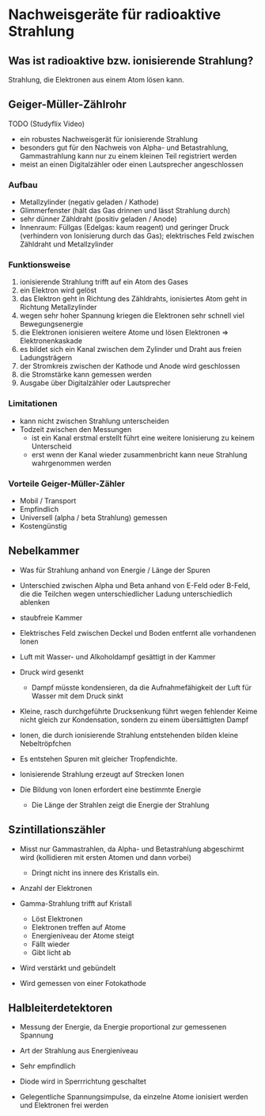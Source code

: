 # Nachweisgeräte für radioaktive Strahlung

## Was ist radioaktive bzw. ionisierende Strahlung?

Strahlung, die Elektronen aus einem Atom lösen kann.

## Geiger-Müller-Zählrohr

TODO (Studyflix Video)

- ein robustes Nachweisgerät für ionisierende Strahlung
- besonders gut für den Nachweis von Alpha- und Betastrahlung, Gammastrahlung kann nur zu einem kleinen Teil registriert werden
- meist an einen Digitalzähler oder einen Lautsprecher angeschlossen

### Aufbau

- Metallzylinder (negativ geladen / Kathode)
- Glimmerfenster (hält das Gas drinnen und lässt Strahlung durch)
- sehr dünner Zähldraht (positiv geladen / Anode)
- Innenraum: Füllgas (Edelgas: kaum reagent) und geringer Druck (verhindern von Ionisierung durch das Gas); elektrisches Feld zwischen Zähldraht und Metallzylinder

### Funktionsweise

1. ionisierende Strahlung trifft auf ein Atom des Gases
2. ein Elektron wird gelöst
3. das Elektron geht in Richtung des Zähldrahts, ionisiertes Atom geht in Richtung Metallzylinder
4. wegen sehr hoher Spannung kriegen die Elektronen sehr schnell viel Bewegungsenergie
5. die Elektronen ionisieren weitere Atome und lösen Elektronen => Elektronenkaskade
6. es bildet sich ein Kanal zwischen dem Zylinder und Draht aus freien Ladungsträgern
7. der Stromkreis zwischen der Kathode und Anode wird geschlossen
8. die Stromstärke kann gemessen werden
9. Ausgabe über Digitalzähler oder Lautsprecher

### Limitationen

- kann nicht zwischen Strahlung unterscheiden
- Todzeit zwischen den Messungen
  - ist ein Kanal erstmal erstellt führt eine weitere Ionisierung zu keinem Unterscheid
  - erst wenn der Kanal wieder zusammenbricht kann neue Strahlung wahrgenommen werden

### Vorteile Geiger-Müller-Zähler

- Mobil / Transport
- Empfindlich
- Universell (alpha / beta Strahlung) gemessen
- Kostengünstig

## Nebelkammer

- Was für Strahlung anhand von Energie / Länge der Spuren
- Unterschied zwischen Alpha und Beta anhand von E-Feld oder B-Feld, die die Teilchen wegen unterschiedlicher Ladung unterschiedlich ablenken

- staubfreie Kammer
- Elektrisches Feld zwischen Deckel und Boden entfernt alle vorhandenen Ionen
- Luft mit Wasser- und Alkoholdampf gesättigt in der Kammer
- Druck wird gesenkt
  - Dampf müsste kondensieren, da die Aufnahmefähigkeit der Luft für Wasser mit dem Druck sinkt
- Kleine, rasch durchgeführte Drucksenkung führt wegen fehlender Keime nicht gleich zur Kondensation, sondern zu einem übersättigten Dampf
- Ionen, die durch ionisierende Strahlung entstehenden bilden kleine Nebeltröpfchen
- Es entstehen Spuren mit gleicher Tropfendichte.
- Ionisierende Strahlung erzeugt auf Strecken Ionen
- Die Bildung von Ionen erfordert eine bestimmte Energie
  - Die Länge der Strahlen zeigt die Energie der Strahlung

## Szintillationszähler

- Misst nur Gammastrahlen, da Alpha- und Betastrahlung abgeschirmt wird (kollidieren mit ersten Atomen und dann vorbei)
  - Dringt nicht ins innere des Kristalls ein.
- Anzahl der Elektronen

- Gamma-Strahlung trifft auf Kristall
  - Löst Elektronen
  - Elektronen treffen auf Atome
  - Energieniveau der Atome steigt
  - Fällt wieder
  - Gibt licht ab
- Wird verstärkt und gebündelt
- Wird gemessen von einer Fotokathode

## Halbleiterdetektoren

- Messung der Energie, da Energie proportional zur gemessenen Spannung
- Art der Strahlung aus Energieniveau
- Sehr empfindlich

- Diode wird in Sperrrichtung geschaltet
- Gelegentliche Spannungsimpulse, da einzelne Atome ionisiert werden und Elektronen frei werden
